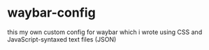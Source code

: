 # waybar-config
this my own custom config for waybar which i wrote using CSS and JavaScript-syntaxed text files (JSON)
